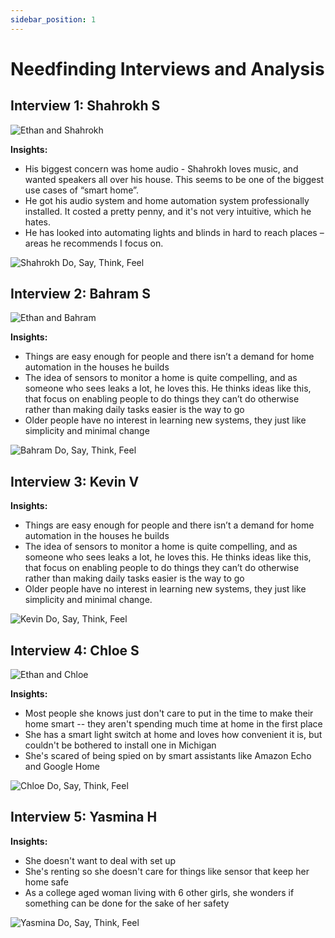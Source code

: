 ```yaml
---
sidebar_position: 1
---
```


# Needfinding Interviews and Analysis 

## Interview 1: Shahrokh S

![Ethan and Shahrokh](/img/needfind/IMG_6094.jpeg)

**Insights:**
* His biggest concern was home audio - Shahrokh loves music, and wanted speakers all over his house. This seems to be one of the biggest use cases of “smart home”.
* He got his audio system and home automation system professionally installed. It costed a pretty penny, and it's not very intuitive, which he hates.
* He has looked into automating lights and blinds in hard to reach places – areas he recommends I focus on. 

![Shahrokh Do, Say, Think, Feel](/img/needfind/IMG_6107.jpeg)

## Interview 2: Bahram S

![Ethan and Bahram](/img/needfind/71718619292__19BAE2A4-A900-4E2E-8CC5-D2297ADFC7BB.jpeg)

**Insights:**
* Things are easy enough for people and there isn’t a demand for home automation in the houses he builds
* The idea of sensors to monitor a home is quite compelling, and as someone who sees leaks a lot, he loves this. He thinks ideas like this, that focus on enabling people to do things they can’t do otherwise rather than making daily tasks easier is the way to go
* Older people have no interest in learning new systems, they just like simplicity and minimal change

![Bahram Do, Say, Think, Feel](/img/needfind/bahram.png)

## Interview 3: Kevin V

**Insights:**
* Things are easy enough for people and there isn’t a demand for home automation in the houses he builds
* The idea of sensors to monitor a home is quite compelling, and as someone who sees leaks a lot, he loves this. He thinks ideas like this, that focus on enabling people to do things they can’t do otherwise rather than making daily tasks easier is the way to go
* Older people have no interest in learning new systems, they just like simplicity and minimal change.

![Kevin Do, Say, Think, Feel](/img/needfind/Kevin.png)

## Interview 4: Chloe S

![Ethan and Chloe](/img/needfind/IMG_7913.jpeg)

**Insights:**
* Most people she knows just don't care to put in the time to make their home smart -- they aren't spending much time at home in the first place
* She has a smart light switch at home and loves how convenient it is, but couldn't be bothered to install one in Michigan
* She's scared of being spied on by smart assistants like Amazon Echo and Google Home

![Chloe Do, Say, Think, Feel](/img/needfind/Chloe.png)

## Interview 5: Yasmina H

**Insights:**
* She doesn't want to deal with set up 
* She's renting so she doesn't care for things like sensor that keep her home safe
* As a college aged woman living with 6 other girls, she wonders if something can be done for the sake of her safety

![Yasmina Do, Say, Think, Feel](/img/needfind/yas.png)
